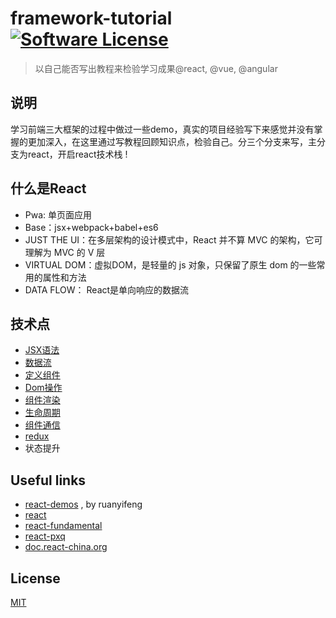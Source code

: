 # framework-tutorial [![Software License](https://img.shields.io/badge/license-MIT-brightgreen.svg)](LICENSE)
> 以自己能否写出教程来检验学习成果@react, @vue, @angular

## 说明

学习前端三大框架的过程中做过一些demo，真实的项目经验写下来感觉并没有掌握的更加深入，在这里通过写教程回顾知识点，检验自己。分三个分支来写，主分支为react，开启react技术栈 !

## 什么是React

- Pwa: 单页面应用
- Base：jsx+webpack+babel+es6
- JUST THE UI：在多层架构的设计模式中，React 并不算 MVC 的架构，它可理解为 MVC 的 V 层
- VIRTUAL DOM：虚拟DOM，是轻量的 js 对象，只保留了原生 dom 的一些常用的属性和方法
- DATA FLOW： React是单向响应的数据流

## 技术点

- [JSX语法](https://github.com/xiaoyueyue165/framework-tutorial/blob/master/src/jsx/jsx.md)
- [数据流](https://github.com/xiaoyueyue165/framework-tutorial/blob/master/src/dataflow/dataflow.md)
- [定义组件](https://github.com/xiaoyueyue165/framework-tutorial/blob/master/src/define/define.md)
- [Dom操作](https://github.com/xiaoyueyue165/framework-tutorial/blob/master/src/Dom/Dom.md)
- [组件渲染](https://github.com/xiaoyueyue165/framework-tutorial/blob/master/src/render/render.md)
- [生命周期](https://github.com/xiaoyueyue165/framework-tutorial/blob/master/src/lifecycle/lifecycle.md)
- [组件通信](https://github.com/xiaoyueyue165/framework-tutorial/blob/master/src/communication/communication.md)
- [redux](https://github.com/xiaoyueyue165/blog/issues/34)
- 状态提升

## Useful links

- [react-demos](https://github.com/ruanyf/react-demos) , by ruanyifeng
- [react](https://github.com/dk-lan/react)
- [react-fundamental](https://github.com/GuoYongfeng/react-fundamental)
- [react-pxq](https://github.com/bailicangdu/react-pxq)
- [doc.react-china.org](https://doc.react-china.org/)

## License

[MIT](http://opensource.org/licenses/MIT)

 

